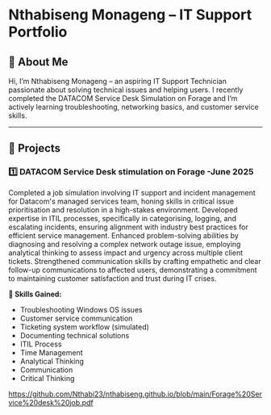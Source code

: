 # Nthabiseng Monageng – IT Support Portfolio

## 🌟 About Me
Hi, I’m Nthabiseng Monageng – an aspiring IT Support Technician passionate about solving technical issues and helping users. I recently completed the DATACOM Service Desk Simulation on Forage and I’m actively learning troubleshooting, networking basics, and customer service skills.

---

## 📁 Projects

### 1️⃣ DATACOM Service Desk stimulation on Forage -June 2025
Completed a job simulation involving IT support and incident management for Datacom's managed services team, honing skills in critical issue prioritisation and resolution in a high-stakes environment.
Developed expertise in ITIL processes, specifically in categorising, logging, and escalating incidents, ensuring alignment with industry best practices for efficient service management.
Enhanced problem-solving abilities by diagnosing and resolving a complex network outage issue, employing analytical thinking to assess impact and urgency across multiple client tickets.
Strengthened communication skills by crafting empathetic and clear follow-up communications to affected users, demonstrating a commitment to maintaining customer satisfaction and trust during IT crises.


**🌟 Skills Gained:**
- Troubleshooting Windows OS issues
- Customer service communication
- Ticketing system workflow (simulated)
- Documenting technical solutions
-  ITIL Process
-  Time Management
- Analytical Thinking
- Communication
- Critical Thinking
  
https://github.com/Nthabi23/nthabiseng.github.io/blob/main/Forage%20Service%20desk%20job.pdf
